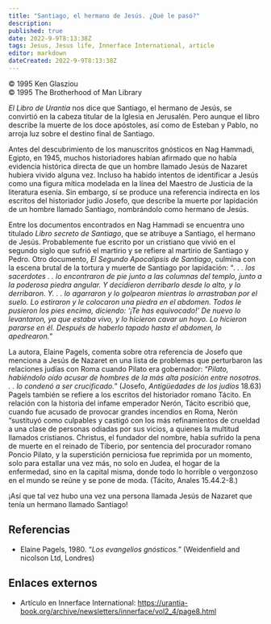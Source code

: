 ```yaml
---
title: "Santiago, el hermano de Jesús. ¿Qué le pasó?"
description: 
published: true
date: 2022-9-9T8:13:38Z
tags: Jesus, Jesus life, Innerface International, article
editor: markdown
dateCreated: 2022-9-9T8:13:38Z
---
```


<p class="v-card v-sheet theme--light grey lighten-3 px-2">© 1995 Ken Glasziou<br>© 1995 The Brotherhood of Man Library</p>

_El Libro de Urantia_ nos dice que Santiago, el hermano de Jesús, se convirtió en la cabeza titular de la Iglesia en Jerusalén. Pero aunque el libro describe la muerte de los doce apóstoles, así como de Esteban y Pablo, no arroja luz sobre el destino final de Santiago.

Antes del descubrimiento de los manuscritos gnósticos en Nag Hammadi, Egipto, en 1945, muchos historiadores habían afirmado que no había evidencia histórica directa de que un hombre llamado Jesús de Nazaret hubiera vivido alguna vez. Incluso ha habido intentos de identificar a Jesús como una figura mítica modelada en la línea del Maestro de Justicia de la literatura esenia. Sin embargo, sí se produce una referencia indirecta en los escritos del historiador judío Josefo, que describe la muerte por lapidación de un hombre llamado Santiago, nombrándolo como hermano de Jesús.

Entre los documentos encontrados en Nag Hammadi se encuentra uno titulado _Libro secreto de Santiago_, que se atribuye a Santiago, el hermano de Jesús. Probablemente fue escrito por un cristiano que vivió en el segundo siglo que sufrió el martirio y se refiere al martirio de Santiago y Pedro. Otro documento, _El Segundo Apocalipsis de Santiago_, culmina con la escena brutal de la tortura y muerte de Santiago por lapidación: “_. . . los sacerdotes . . lo encontraron de pie junto a las columnas del templo, junto a la poderosa piedra angular. Y decidieron derribarlo desde lo alto, y lo derribaron. Y. . . lo agarraron y lo golpearon mientras lo arrastraban por el suelo. Lo estiraron y le colocaron una piedra en el abdomen. Todos le pusieron los pies encima, diciendo: ‘¡Te has equivocado!’ De nuevo lo levantaron, ya que estaba vivo, y lo hicieron cavar un hoyo. Lo hicieron pararse en él. Después de haberlo tapado hasta el abdomen, lo apedrearon._”

La autora, Elaine Pagels, comenta sobre otra referencia de Josefo que menciona a Jesús de Nazaret en una lista de problemas que perturbaron las relaciones judías con Roma cuando Pilato era gobernador: “_Pilato, habiéndolo oído acusar de hombres de la más alta posición entre nosotros. . . lo condenó a ser crucificado._” (Josefo, _Antigüedades de los judíos_ 18.63) Pagels también se refiere a los escritos del historiador romano Tácito. En relación con la historia del infame emperador Nerón, Tácito escribió que, cuando fue acusado de provocar grandes incendios en Roma, Nerón “sustituyó como culpables y castigó con los más refinamientos de crueldad a una clase de personas odiadas por sus vicios, a quienes la multitud llamados cristianos. Christus, el fundador del nombre, había sufrido la pena de muerte en el reinado de Tiberio, por sentencia del procurador romano Poncio Pilato, y la superstición perniciosa fue reprimida por un momento, solo para estallar una vez más, no solo en Judea, el hogar de la enfermedad, sino en la capital misma, donde todo lo horrible o vergonzoso en el mundo se reúne y se pone de moda. (Tácito, Anales 15.44.2-8.)

¡Así que tal vez hubo una vez una persona llamada Jesús de Nazaret que tenía un hermano llamado Santiago!

## Referencias

- Elaine Pagels, 1980. “_Los evangelios gnósticos._” (Weidenfield and nicolson Ltd, Londres)

## Enlaces externos

- Artículo en Innerface International: https://urantia-book.org/archive/newsletters/innerface/vol2_4/page8.html


